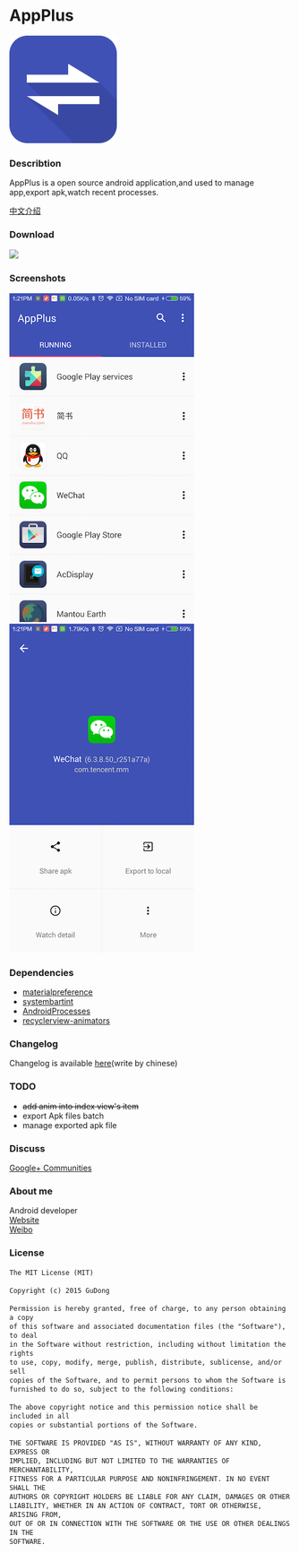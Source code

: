 # AppPlus #

![icon](/app/src/main/res/mipmap-xxxhdpi/ic_launcher.png "")

### Describtion ###

AppPlus is a open source android application,and used to manage app,export apk,watch recent processes.

[中文介绍](/doc/README_CN.md)

### Download ###

<a href="https://play.google.com/store/apps/details?id=com.gudong.appkit" target="_blank"><img src="http://www.android.com/images/brand/get_it_on_play_logo_large.png"/></a>

### Screenshots ###

![index](/art/index.png "")
![detail](/art/detail.png "")


### Dependencies ###

* [materialpreference](https://github.com/jenzz/Android-MaterialPreference)
* [systembartint](https://github.com/jgilfelt/SystemBarTint)  
* [AndroidProcesses](https://github.com/jaredrummler/AndroidProcesses) 
* [recyclerview-animators](https://github.com/wasabeef/recyclerview-animators)

### Changelog ###
Changelog is available [here](/doc/Changelog.md)(write by chinese)
    
### TODO ###

* ~~add anim into index view's item~~
* export Apk files batch
* manage exported apk file

### Discuss

[Google+ Communities](https://plus.google.com/u/0/communities/103659073881678230403)
    
### About me ###
Android developer 
<br>[Website](https://maoruibin.github.io/)
<br>[Weibo](http://weibo.com/u/1874136301)

### License ###

    The MIT License (MIT)

    Copyright (c) 2015 GuDong

    Permission is hereby granted, free of charge, to any person obtaining a copy
    of this software and associated documentation files (the "Software"), to deal
    in the Software without restriction, including without limitation the rights
    to use, copy, modify, merge, publish, distribute, sublicense, and/or sell
    copies of the Software, and to permit persons to whom the Software is
    furnished to do so, subject to the following conditions:

    The above copyright notice and this permission notice shall be included in all
    copies or substantial portions of the Software.

    THE SOFTWARE IS PROVIDED "AS IS", WITHOUT WARRANTY OF ANY KIND, EXPRESS OR
    IMPLIED, INCLUDING BUT NOT LIMITED TO THE WARRANTIES OF MERCHANTABILITY,
    FITNESS FOR A PARTICULAR PURPOSE AND NONINFRINGEMENT. IN NO EVENT SHALL THE
    AUTHORS OR COPYRIGHT HOLDERS BE LIABLE FOR ANY CLAIM, DAMAGES OR OTHER
    LIABILITY, WHETHER IN AN ACTION OF CONTRACT, TORT OR OTHERWISE, ARISING FROM,
    OUT OF OR IN CONNECTION WITH THE SOFTWARE OR THE USE OR OTHER DEALINGS IN THE
    SOFTWARE.
